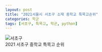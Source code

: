 ```yaml
---
layout: post
title: "2021서울시 서초구 소재 중학교 특목고순위"
categories: 학군
tags: [서초구, 특목고, 학군, python]
---
```


![서초구](https://user-images.githubusercontent.com/43463898/141174631-f3d89338-3b96-4ee5-9f47-ae79f6e04931.png)
<br>
2021 서초구 중학교 특목고 순위<br>
